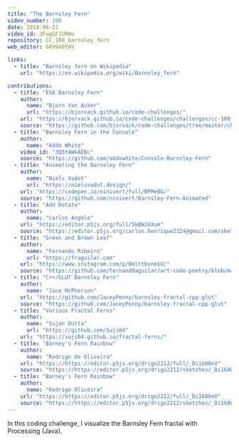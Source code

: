 ```yaml
---
title: "The Barnsley Fern"
video_number: 108
date: 2018-06-21
video_id: JFugGF1URNo
repository: CC_108_barnsley_fern
web_editor: G4V940Y8V

links:
  - title: "Barnsley fern on Wikipedia"
    url: "https://en.wikipedia.org/wiki/Barnsley_fern"

contributions:
  - title: "ES6 Barnsley Fern"
    author:
      name: "Bjorn Van Acker"
      url: "https://bjorvack.github.io/code-challenges/"
    url: "https://bjorvack.github.io/code-challenges/challenges/cc-108-barnsley-fern/"
    source: "https://github.com/bjorvack/code-challenges/tree/master/challenges/cc-108-barnsley-fern"
  - title: "Barnsley Fern in the Console"
    author:
      name: "Addo White"
    video_id: "3Q5tAWkAEBc"
    source: "https://github.com/addowhite/Console-Barnsley-Fern"
  - title: "Animating the Barnsley Fern"
    author:
      name: "Niels Vadot"
      url: "https://nielsvadot.design/"
    url: "https://codepen.io/ninivert/full/BPMeBG/"
    source: "https://github.com/ninivert/Barnsley-Fern-Animated"
  - title: "Add Rotate"
    author:
      name: "Carlos Angelo"
    url: "https://editor.p5js.org/full/SkBWJXXum"
    source: "https://editor.p5js.org/carlos.henrique2324@gmail.com/sketches/SkBWJXXum"
  - title: "Green and Brown Leaf"
    author:
      name: "Fernando Ribeiro"
      url: "https://fraguilar.com"
    url: "https://www.instagram.com/p/Bmlttbvnm1U/"
    source: "https://github.com/fernand0aguilar/art-code-poetry/blob/master/Processing/Barnsley_Fern_ando/Barnsley_Fern_ando.pde"
  - title: "C++/GLUT Barnsley Fern"
    author:
      name: "Jace McPherson"
    url: "https://github.com/JaceyPenny/barnsley-fractal-cpp-glut"
    source: "https://github.com/JaceyPenny/barnsley-fractal-cpp-glut"
  - title: "Various Fractal Ferns"
    author:
      name: "Sujan Dutta"
      url: "https://github.com/Suji04"
    url: "https://suji04.github.io/fractal-ferns/"
  - title: "Barney's Fern Rainbow"
    author:
      name: "Rodrigo de Oliveira"
    url: "https://https://editor.p5js.org/drigo2212/full/_Di168OeV"
    source: "https://https://editor.p5js.org/drigo2212/sketches/_Di168OeV"
  - title: "Barney's Fern Rainbow"
    author:
      name: "Rodrigo Oliveira"
    url: "https://https://editor.p5js.org/drigo2212/full/_Di168OeV"
    source: "https://https://editor.p5js.org/drigo2212/sketches/_Di168OeV"
---
```

In this coding challenge, I visualize the Barnsley Fern fractal with Processing (Java).
